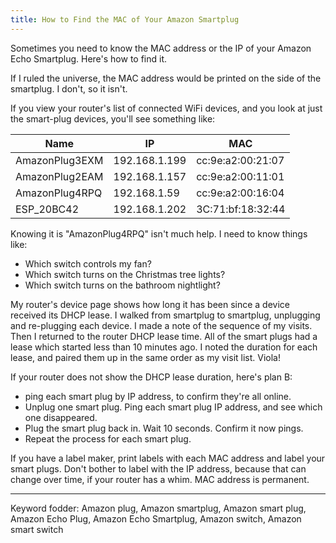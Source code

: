 ```yaml
---
title: How to Find the MAC of Your Amazon Smartplug
---
```


Sometimes you need to know the MAC address or the IP of your Amazon Echo Smartplug.  Here's how to find it.

If I ruled the universe, the MAC address would be printed on the side of the smartplug.  I don't, so it isn't.  

If you view your router's list of connected WiFi devices, and you look at just the smart-plug devices, you'll see something like:


| Name                                    | IP           | MAC |
| --------------------------- | -------- | -------- |
| AmazonPlug3EXM     | 192.168.1.199    | cc:9e:a2:00:21:07     |
| AmazonPlug2EAM     | 192.168.1.157    | cc:9e:a2:00:11:01     |
| AmazonPlug4RPQ     | 192.168.1.59        | cc:9e:a2:00:16:04     |
| ESP_20BC42                    | 192.168.1.202   | 3C:71:bf:18:32:44    |

Knowing it is "AmazonPlug4RPQ" isn't much help. I need to know things like:

* Which switch controls my fan?
* Which switch turns on the Christmas tree lights?
* Which switch turns on the bathroom nightlight?

My router's device page shows how long it has been since a device received its DHCP lease.  I walked from smartplug to smartplug, unplugging and re-plugging each device.  I made a note of the sequence of my visits.  Then I returned to the router DHCP lease time.  All of the smart plugs had a lease which started less than 10 minutes ago.  I noted the duration for each lease, and paired them up in the same order as my visit list.  Viola!

If your router does not show the DHCP lease duration, here's plan B:

* ping each smart plug by IP address, to confirm they're all online.
* Unplug one smart plug.  Ping each smart plug IP address, and see which one disappeared.
* Plug the smart plug back in.  Wait 10 seconds.  Confirm it now pings.
* Repeat the process for each smart plug.

If you have a label maker, print labels with each MAC address and label your smart plugs.  Don't bother to label with the IP address, because that can change over time, if your router has a whim.  MAC address is permanent.

-----

Keyword fodder: Amazon plug, Amazon smartplug, Amazon smart plug, Amazon Echo Plug, Amazon Echo Smartplug, Amazon switch, Amazon smart switch
